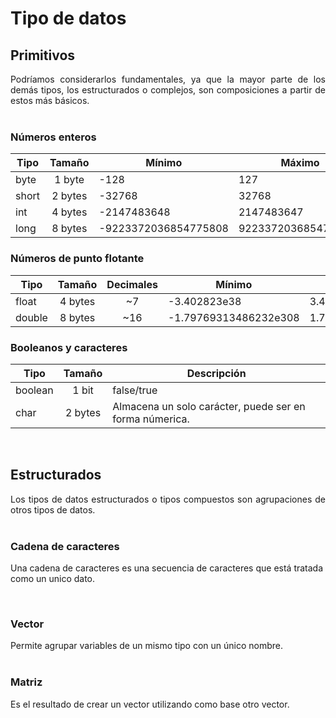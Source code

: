# Tipo de datos
## Primitivos
<div style="text-align: justify;">
Podríamos considerarlos fundamentales, ya que la mayor parte de los demás tipos, los estructurados o complejos, son composiciones a partir de estos más básicos.
</div>

<br>

### Números enteros
| Tipo  	|  Tamaño 	| Mínimo               	| Máximo              	|
|-------	|:-------:	|----------------------	|---------------------	|
| byte  	|  1 byte 	| -128                 	| 127                 	|
| short 	| 2 bytes 	| -32768               	| 32768               	|
| int   	| 4 bytes 	| -2147483648          	| 2147483647          	|
| long  	| 8 bytes 	| -9223372036854775808 	| 9223372036854775807 	|

### Números de punto flotante
| Tipo   	|  Tamaño 	| Decimales 	| Mínimo                	| Máximo               	|
|--------	|:-------:	|:---------:	|-----------------------	|----------------------	|
| float  	| 4 bytes 	|     ~7    	| -3.402823e38          	| 3.402823e38          	|
| double 	| 8 bytes 	|    ~16    	| -1.79769313486232e308 	| 1.79769313486232e308 	|

### Booleanos y caracteres
| Tipo    	|  Tamaño 	| Descripción                                             	|
|---------	|:-------:	|---------------------------------------------------------	|
| boolean 	|  1 bit  	| false/true                                              	|
| char    	| 2 bytes 	| Almacena un solo carácter, puede ser en forma númerica. 	|

<br>

## Estructurados
<div style="text-align: justify;">
Los tipos de datos estructurados o tipos compuestos son agrupaciones de otros tipos de datos.
</div>

<br>

### Cadena de caracteres
Una cadena de caracteres es una secuencia de caracteres que está tratada como un unico dato.

<br>

### Vector
<div style="text-align: justify;">
Permite agrupar variables de un mismo tipo con un único nombre.
</div>

<br>

### Matriz
<div style="text-align: justify;">
Es el resultado de crear un vector utilizando como base otro vector.
</div>

